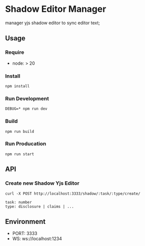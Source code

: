 # Shadow Editor Manager

manager yjs shadow editor to sync editor text;

## Usage

### Require

- node: > 20

### Install

```
npm install
```

### Run Development
```
DEBUG=* npm run dev
```

### Build
```
npm run build
```

### Run Producation
```
npm run start
```


## API

### Create new Shadow Yjs Editor
```
curl -X POST http://localhost:3333/shadow/:task/:type/create/

task: number
type: disclosure | claims | ...

```

## Environment

- PORT: 3333
- WS: ws://localhost:1234